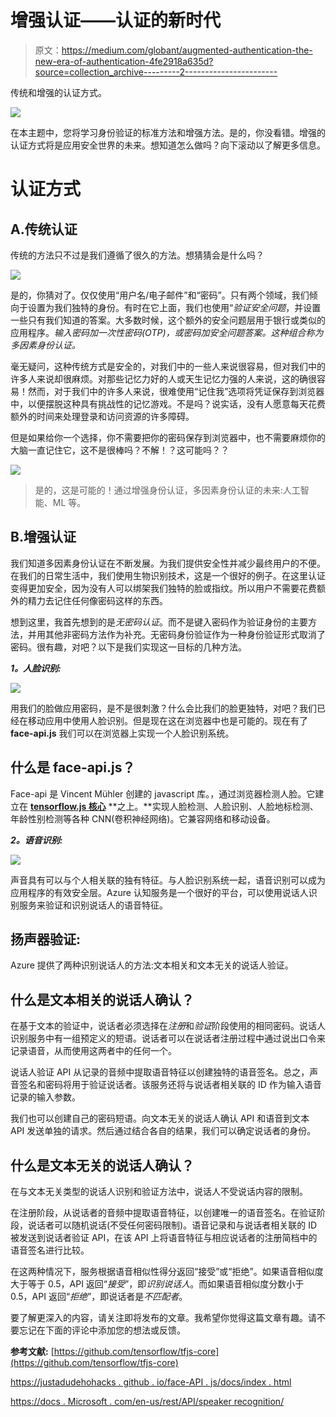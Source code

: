 # 增强认证——认证的新时代

> 原文：<https://medium.com/globant/augmented-authentication-the-new-era-of-authentication-4fe2918a635d?source=collection_archive---------2----------------------->

传统和增强的认证方式。

![](img/182c068ad08b0022c8177ff368cfa214.png)

在本主题中，您将学习身份验证的标准方法和增强方法。是的，你没看错。增强的认证方式将是应用安全世界的未来。想知道怎么做吗？向下滚动以了解更多信息。

# 认证方式

## A.传统认证

传统的方法只不过是我们遵循了很久的方法。想猜猜会是什么吗？

![](img/82da6d3ff358d91b805f3d72527e8211.png)

是的，你猜对了。仅仅使用“用户名/电子邮件”和“密码”。只有两个领域，我们倾向于设置为我们独特的身份。有时在它上面，我们也使用“*验证安全问题*，并设置一些只有我们知道的答案。大多数时候，这个额外的安全问题层用于银行或类似的应用程序。*输入密码加一次性密码(OTP)，或密码加安全问题答案。这种组合称为多因素身份认证。*

毫无疑问，这种传统方式是安全的，对我们中的一些人来说很容易，但对我们中的许多人来说却很麻烦。对那些记忆力好的人或天生记忆力强的人来说，这的确很容易！然而，对于我们中的许多人来说，很难使用“记住我”选项将凭证保存到浏览器中，以便摆脱这种具有挑战性的记忆游戏。不是吗？说实话，没有人愿意每天花费额外的时间来处理登录和访问资源的许多障碍。

但是如果给你一个选择，你不需要把你的密码保存到浏览器中，也不需要麻烦你的大脑一直记住它，这不是很棒吗？不解！？这可能吗？？

![](img/50aaf5c9182d6f94cdfaa1c44f279d2a.png)

> 是的，这是可能的！通过增强身份认证，多因素身份认证的未来:人工智能、ML 等。

## B.增强认证

我们知道多因素身份认证在不断发展。为我们提供安全性并减少最终用户的不便。在我们的日常生活中，我们使用生物识别技术，这是一个很好的例子。在这里认证变得更加安全，因为没有人可以绑架我们独特的脸或指纹。所以用户不需要花费额外的精力去记住任何像密码这样的东西。

想到这里，我首先想到的是*无密码认证*。而不是键入密码作为验证身份的主要方法，并用其他非密码方法作为补充。无密码身份验证作为一种身份验证形式取消了密码。很有趣，对吧？以下是我们实现这一目标的几种方法。

***1。人脸识别:***

![](img/b2a3bc07a3c0353a22aaa0d52f88b6ee.png)

用我们的脸做应用密码，是不是很刺激？什么会比我们的脸更独特，对吧？我们已经在移动应用中使用人脸识别。但是现在这在浏览器中也是可能的。现在有了 **face-api.js** 我们可以在浏览器上实现一个人脸识别系统。

## 什么是 face-api.js？

Face-api 是 Vincent Mühler 创建的 javascript 库。，通过浏览器检测人脸。它建立在 [**tensorflow.js 核心**](https://github.com/tensorflow/tfjs-core) **之上。**实现人脸检测、人脸识别、人脸地标检测、年龄性别检测等各种 CNN(卷积神经网络)。它兼容网络和移动设备。

***2。语音识别:***

![](img/5f686916ef313476add963614827d93b.png)

声音具有可以与个人相关联的独有特征。与人脸识别系统一起，语音识别可以成为应用程序的有效安全层。Azure 认知服务是一个很好的平台，可以使用说话人识别服务来验证和识别说话人的语音特征。

## 扬声器验证:

Azure 提供了两种识别说话人的方法:文本相关和文本无关的说话人验证。

## 什么是文本相关的说话人确认？

在基于文本的验证中，说话者必须选择在*注册*和*验证*阶段使用的相同密码。说话人识别服务中有一组预定义的短语。说话者可以在说话者注册过程中通过说出口令来记录语音，从而使用这两者中的任何一个。

说话人验证 API 从记录的音频中提取语音特征以创建独特的语音签名。总之，声音签名和密码将用于验证说话者。该服务还将与说话者相关联的 ID 作为输入语音记录的输入参数。

我们也可以创建自己的密码短语。向文本无关的说话人确认 API 和语音到文本 API 发送单独的请求。然后通过结合各自的结果，我们可以确定说话者的身份。

## 什么是文本无关的说话人确认？

在与文本无关类型的说话人识别和验证方法中，说话人不受说话内容的限制。

在注册阶段，从说话者的音频中提取语音特征，以创建唯一的语音签名。在验证阶段，说话者可以随机说话(不受任何密码限制)。语音记录和与说话者相关联的 ID 被发送到说话者验证 API，在该 API 上将语音特征与相应说话者的注册简档中的语音签名进行比较。

在这两种情况下，服务根据语音相似性得分返回“接受”或“拒绝”。如果语音相似度大于等于 0.5，API 返回“*接受*”，即*识别说话人*。而如果语音相似度分数小于 0.5，API 返回“*拒绝*”，即说话者是*不匹配者*。

要了解更深入的内容，请关注即将发布的文章。我希望你觉得这篇文章有趣。请不要忘记在下面的评论中添加您的想法或反馈。

**参考文献:**
[https://github.com/tensorflow/tfjs-core](https://github.com/tensorflow/tfjs-core)

[https://justadudehohacks . github . io/face-API . js/docs/index . html](https://justadudewhohacks.github.io/face-api.js/docs/index.html)

[https://docs . Microsoft . com/en-us/rest/API/speaker recognition/](https://docs.microsoft.com/en-us/rest/api/speakerrecognition/)